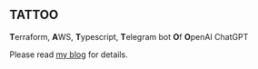 TATTOO
---

**T**erraform, **A**WS, **T**ypescript, **T**elegram bot **O**f **O**penAI ChatGPT

Please read [my blog](https://www.blokaly.com/en/posts/2023-03/ndg5nao/) for details.
